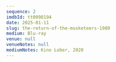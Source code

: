 ```yaml
---
sequence: 2
imdbId: tt0098194
date: 2025-01-11
slug: the-return-of-the-musketeers-1989
medium: Blu-ray
venue: null
venueNotes: null
mediumNotes: Kino Lober, 2020
---
```


